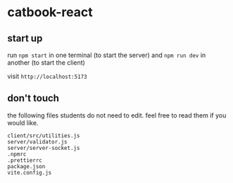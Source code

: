 # catbook-react

## start up

run `npm start` in one terminal (to start the server) and `npm run dev` in another (to start the client)

visit `http://localhost:5173`

## don't touch

the following files students do not need to edit. feel free to read them if you would like.

```
client/src/utilities.js
server/validator.js
server/server-socket.js
.npmrc
.prettierrc
package.json
vite.config.js
```
